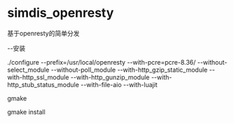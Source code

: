 # simdis_openresty
基于openresty的简单分发

--安装

./configure --prefix=/usr/local/openresty --with-pcre=pcre-8.36/ --without-select_module --without-poll_module --with-http_gzip_static_module --with-http_ssl_module --with-http_gunzip_module --with-http_stub_status_module --with-file-aio --with-luajit

gmake

gmake install
